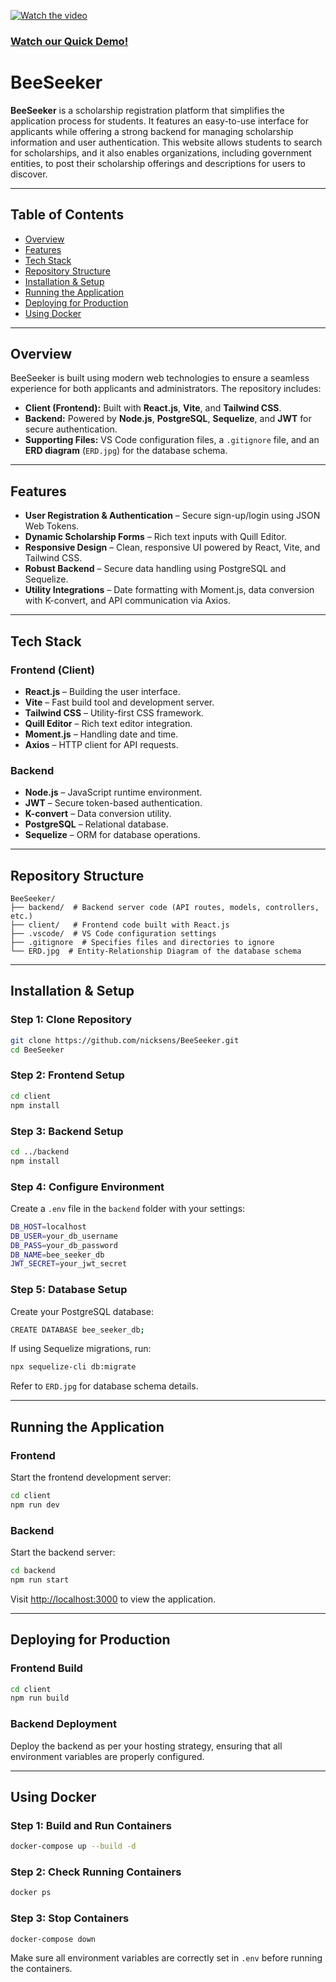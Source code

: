 [![Watch the video](https://img.youtube.com/vi/ghbulTQRKHw/maxresdefault.jpg)](https://youtu.be/ghbulTQRKHw)

### [Watch our Quick Demo!](https://youtu.be/ghbulTQRKHw)

# BeeSeeker

**BeeSeeker** is a scholarship registration platform that simplifies the application process for students. It features an easy-to-use interface for applicants while offering a strong backend for managing scholarship information and user authentication. This website allows students to search for scholarships, and it also enables organizations, including government entities, to post their scholarship offerings and descriptions for users to discover.

---

## Table of Contents
- [Overview](#overview)
- [Features](#features)
- [Tech Stack](#tech-stack)
- [Repository Structure](#repository-structure)
- [Installation & Setup](#installation--setup)
- [Running the Application](#running-the-application)
- [Deploying for Production](#deploying-for-production)
- [Using Docker](#using-docker)

---

## Overview
BeeSeeker is built using modern web technologies to ensure a seamless experience for both applicants and administrators. The repository includes:

- **Client (Frontend):** Built with **React.js**, **Vite**, and **Tailwind CSS**.
- **Backend:** Powered by **Node.js**, **PostgreSQL**, **Sequelize**, and **JWT** for secure authentication.
- **Supporting Files:** VS Code configuration files, a `.gitignore` file, and an **ERD diagram** (`ERD.jpg`) for the database schema.

---

## Features
- **User Registration & Authentication** – Secure sign-up/login using JSON Web Tokens.
- **Dynamic Scholarship Forms** – Rich text inputs with Quill Editor.
- **Responsive Design** – Clean, responsive UI powered by React, Vite, and Tailwind CSS.
- **Robust Backend** – Secure data handling using PostgreSQL and Sequelize.
- **Utility Integrations** – Date formatting with Moment.js, data conversion with K-convert, and API communication via Axios.

---

## Tech Stack
### Frontend (Client)
- **React.js** – Building the user interface.
- **Vite** – Fast build tool and development server.
- **Tailwind CSS** – Utility-first CSS framework.
- **Quill Editor** – Rich text editor integration.
- **Moment.js** – Handling date and time.
- **Axios** – HTTP client for API requests.

### Backend
- **Node.js** – JavaScript runtime environment.
- **JWT** – Secure token-based authentication.
- **K-convert** – Data conversion utility.
- **PostgreSQL** – Relational database.
- **Sequelize** – ORM for database operations.

---

## Repository Structure
```
BeeSeeker/
├── backend/  # Backend server code (API routes, models, controllers, etc.)
├── client/   # Frontend code built with React.js
├── .vscode/  # VS Code configuration settings
├── .gitignore  # Specifies files and directories to ignore
└── ERD.jpg  # Entity-Relationship Diagram of the database schema
```

---

## Installation & Setup
### Step 1: Clone Repository
```bash
git clone https://github.com/nicksens/BeeSeeker.git
cd BeeSeeker
```

### Step 2: Frontend Setup
```bash
cd client
npm install
```

### Step 3: Backend Setup
```bash
cd ../backend
npm install
```

### Step 4: Configure Environment
Create a `.env` file in the `backend` folder with your settings:
```bash
DB_HOST=localhost
DB_USER=your_db_username
DB_PASS=your_db_password
DB_NAME=bee_seeker_db
JWT_SECRET=your_jwt_secret
```

### Step 5: Database Setup
Create your PostgreSQL database:
```bash
CREATE DATABASE bee_seeker_db;
```
If using Sequelize migrations, run:
```bash
npx sequelize-cli db:migrate
```
Refer to `ERD.jpg` for database schema details.

---

## Running the Application
### Frontend
Start the frontend development server:
```bash
cd client
npm run dev
```

### Backend
Start the backend server:
```bash
cd backend
npm run start
```
Visit [http://localhost:3000](http://localhost:3000) to view the application.

---

## Deploying for Production
### Frontend Build
```bash
cd client
npm run build
```

### Backend Deployment
Deploy the backend as per your hosting strategy, ensuring that all environment variables are properly configured.

---

## Using Docker
### Step 1: Build and Run Containers
```bash
docker-compose up --build -d
```

### Step 2: Check Running Containers
```bash
docker ps
```

### Step 3: Stop Containers
```bash
docker-compose down
```

Make sure all environment variables are correctly set in `.env` before running the containers.

